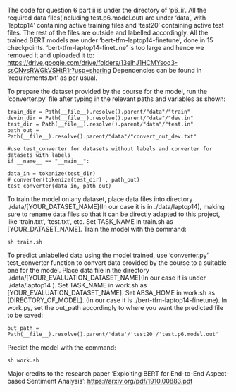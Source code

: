 The code for question 6 part ii is under the directory of ‘p6_ii’. 
All the required data files(including test.p6.model.out) are under ‘data’, with ‘laptop14’ containing active training files and ‘test20’ containing active test files. The rest of the files are outside and labelled accordingly. 
All the trained BERT models are under ‘bert-tfm-laptop14-finetune’, done in 15 checkpoints. ‘bert-tfm-laptop14-finetune’ is too large and hence we removed it and uploaded it to:  https://drive.google.com/drive/folders/13elhJ1HCMYsoq3-ssCNvsRWGkVSHtR1r?usp=sharing
Dependencies can be found in ‘requirements.txt’ as per usual.  

To prepare the dataset provided by the course for the model, run the  ‘converter.py’ file after typing in the relevant paths and variables as shown:

    train_dir = Path(__file__).resolve().parent/"data"/"train"
    devin_dir = Path(__file__).resolve().parent/"data"/"dev.in"
    test_dir = Path(__file__).resolve().parent/"data"/"test.in"
    path_out = Path(__file__).resolve().parent/"data"/"convert_out_dev.txt"

    #use test_converter for datasets without labels and converter for datasets with labels
    if __name__ == "__main__":

    data_in = tokenize(test_dir)
    # converter(tokenize(test_dir) , path_out)
    test_converter(data_in, path_out)

To train the model on any dataset, place data files into directory ./data/[YOUR_DATASET_NAME](In our case it is in ./data/laptop14), making sure to rename data files so that it can be directly adapted to this project, like ‘train.txt’, ‘test.txt’, etc.  Set TASK_NAME in train.sh as [YOUR_DATASET_NAME]. Train the model with the command: 

    sh train.sh

To predict unlabelled data using the model trained, use ‘converter.py’ test_converter function to convert data provided by the course to a suitable one for the model. Place data file in the directory ./data/[YOUR_EVALUATION_DATASET_NAME](In our case it is under ./data/laptop14 ). Set TASK_NAME in work.sh as [YOUR_EVALUATION_DATASET_NAME].  Set ABSA_HOME in work.sh as [DIRECTORY_OF_MODEL]. (In our case it is ./bert-tfm-laptop14-finetune). 
In work.py, set the out_path accordingly to where you want the predicted file to be saved:

    out_path = Path(__file__).resolve().parent/'data'/'test20'/'test.p6.model.out'

Predict the model with the command: 

    sh work.sh

Major credits to the research paper ‘Exploiting BERT for End-to-End Aspect-based Sentiment Analysis’: https://arxiv.org/pdf/1910.00883.pdf 

